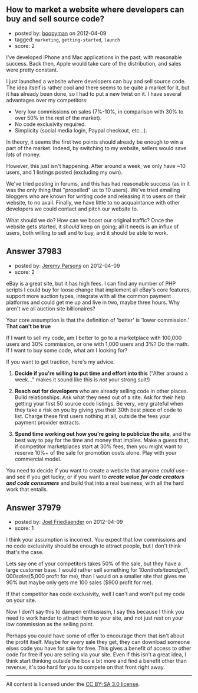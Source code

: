 ## How to market a website where developers can buy and sell source code?

- posted by: [boopyman](https://stackexchange.com/users/-1/17365-boopyman) on 2012-04-09
- tagged: `marketing`, `getting-started`, `launch`
- score: 2

I've developed iPhone and Mac applications in the past, with reasonable success. Back then, Apple would take care of the distribution, and sales were pretty constant.

I just launched a website where developers can buy and sell source code. The idea itself is rather cool and there seems to be quite a market for it, but it has already been done, so I had to put a new twist on it. I have several advantages over my competitors:

- Very low commissions on sales (7%-10%, in comparison with 30% to over 50% in the rest of the market).
- No code exclusivity required.
- Simplicity (social media login, Paypal checkout, etc...).

In theory, it seems the first two points should already be enough to win a part of the market. Indeed, by switching to my website, sellers would save _lots_ of money.

However, this just isn't happening. After around a week, we only have ~10 users, and 1 listings posted (excluding my own). 

We've tried posting in forums, and this has had reasonable success (as in it was the only thing that "propelled" us to 10 users). We've tried emailing bloggers who are known for writing code and releasing it to users on their website, to no avail. Finally, we have little to no acquaintance with other developers we could contact and pitch our website to.

What should we do? How can we boost our original traffic? Once the website gets started, it _should_ keep on going; all it needs is an influx of users, both willing to sell and to buy, and it should be able to work. 




## Answer 37983

- posted by: [Jeremy Parsons](https://stackexchange.com/users/-1/4291-jeremy-parsons) on 2012-04-09
- score: 2

eBay is a great site, but it has high fees. I can find any number of PHP scripts I could buy for loose change that implement all eBay's core features, support more auction types, integrate with all the common payment platforms and could get me up and live in two, maybe three hours. Why aren't we all auction site billionaires?

Your core assumption is that the definition of 'better' is 'lower commission.' **That can't be true**

If I want to sell my code, am I better to go to a marketplace with 100,000 users and 30% commission, or one with 1,000 users and 3%? Do the math. If I want to buy some code, what am I looking for?

If you want to get traction, here's my advice.

 1. **Decide if you're willing to put time and effort into this** ("After around a week..." makes it sound like this is *not* your strong suit!)

 2. **Reach out for developers** who are already selling code in other places. Build relationships. Ask what they need out of a site. Ask for their help getting your first 50 source code listings. Be very, very grateful when they take a risk on you by giving you their 30th best piece of code to list. Charge these first users nothing at all, outside the fees your payment provider extracts.

 3. **Spend time working out how you're going to publicize the site**, and the best way to pay for the time and money that implies. Make a guess that, if competitor marketplaces start at 30% fees, then you might want to reserve 10%+ of the sale for promotion costs alone. Play with your commercial model.

You need to decide if you want to create a website that anyone *could* use - and see if you get lucky; or if you want to ***create value for code creators and code consumers*** and build that into a real business, with all the hard work that entails.


## Answer 37979

- posted by: [Joel Friedlaender](https://stackexchange.com/users/-1/5543-joel-friedlaender) on 2012-04-09
- score: 1

I think your assumption is incorrect.  You expect that low commissions and no code exclusivity should be enough to attract people, but I don't think that's the case.

Lets say one of your competitors takes 50% of the sale, but they have a large customer base.  I would rather sell something for $10 on that site and get 1,000 sales ($5,000 profit for me), than I would on a smaller site that gives me 90% but maybe only gets me 100 sales ($900 profit for me).

If that competitor has code exclusivity, well I can't and won't put my code on your site.

Now I don't say this to dampen enthusiasm, I say this because I think you need to work harder to attract them to your site, and not just rest on your low commission as the selling point.

Perhaps you could have some of offer to encourage them that isn't about the profit itself.  Maybe for every sale they get, they can download someone elses code you have for sale for free.  This gives a benefit of access to other code for free if you are selling via your site.   Even if this isn't a great idea, I think start thinking outside the box a bit more and find a benefit other than revenue, it's too hard for you to compete on that front right away.



---

All content is licensed under the [CC BY-SA 3.0 license](https://creativecommons.org/licenses/by-sa/3.0/).
